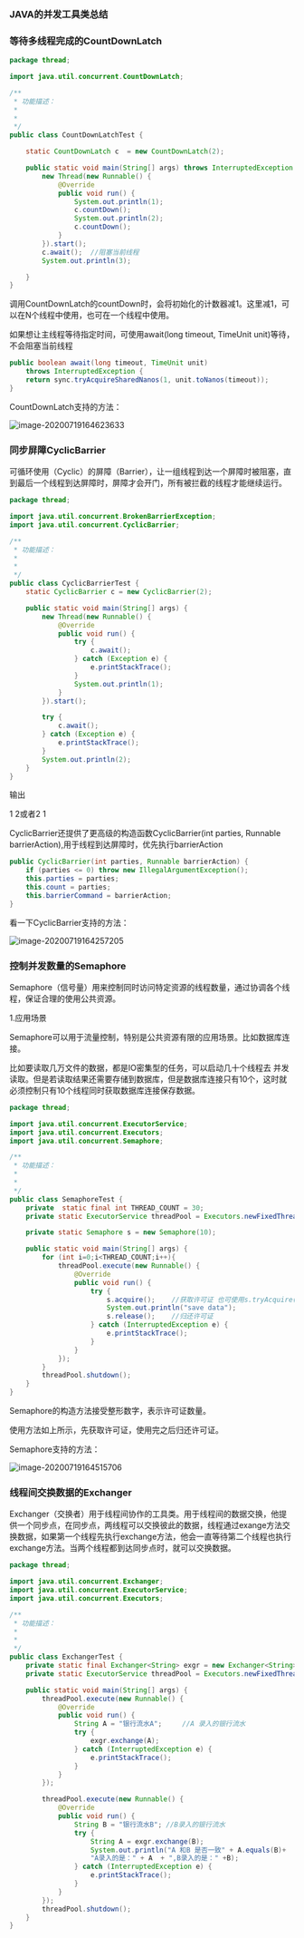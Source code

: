 ### JAVA的并发工具类总结

### 等待多线程完成的CountDownLatch

```java
package thread;

import java.util.concurrent.CountDownLatch;

/**
 * 功能描述：
 *
 * 
 */
public class CountDownLatchTest {

    static CountDownLatch c  = new CountDownLatch(2);

    public static void main(String[] args) throws InterruptedException {
        new Thread(new Runnable() {
            @Override
            public void run() {
                System.out.println(1);
                c.countDown();
                System.out.println(2);
                c.countDown();
            }
        }).start();
        c.await();  //阻塞当前线程
        System.out.println(3);

    }
}
```

调用CountDownLatch的countDown时，会将初始化的计数器减1。这里减1，可以在N个线程中使用，也可在一个线程中使用。

如果想让主线程等待指定时间，可使用await(long timeout, TimeUnit unit)等待，不会阻塞当前线程

```java
public boolean await(long timeout, TimeUnit unit)
    throws InterruptedException {
    return sync.tryAcquireSharedNanos(1, unit.toNanos(timeout));
}
```

CountDownLatch支持的方法：

![image-20200719164623633](https://github.com/rainluacgq/java/blob/master/java基础/JUC/pic/image-20200719164623633.png)



### 同步屏障CyclicBarrier

可循环使用（Cyclic）的屏障（Barrier），让一组线程到达一个屏障时被阻塞，直到最后一个线程到达屏障时，屏障才会开门，所有被拦截的线程才能继续运行。

```java
package thread;

import java.util.concurrent.BrokenBarrierException;
import java.util.concurrent.CyclicBarrier;

/**
 * 功能描述：
 *
 * 
 */
public class CyclicBarrierTest {
    static CyclicBarrier c = new CyclicBarrier(2);

    public static void main(String[] args) {
        new Thread(new Runnable() {
            @Override
            public void run() {
                try {
                    c.await();
                } catch (Exception e) {
                    e.printStackTrace();
                }
                System.out.println(1);
            }
        }).start();

        try {
            c.await();
        } catch (Exception e) {
            e.printStackTrace();
        }
        System.out.println(2);
    }
}
```

输出

1  2或者2 1

CyclicBarrier还提供了更高级的构造函数CyclicBarrier(int parties, Runnable barrierAction),用于线程到达屏障时，优先执行barrierAction

```java
public CyclicBarrier(int parties, Runnable barrierAction) {
    if (parties <= 0) throw new IllegalArgumentException();
    this.parties = parties;
    this.count = parties;
    this.barrierCommand = barrierAction;
}
```

看一下CyclicBarrier支持的方法：

![image-20200719164257205](https://github.com/rainluacgq/java/blob/master/java基础/JUC/pic/image-20200719164257205.png)

### 控制并发数量的Semaphore

Semaphore（信号量）用来控制同时访问特定资源的线程数量，通过协调各个线程，保证合理的使用公共资源。

1.应用场景

Semaphore可以用于流量控制，特别是公共资源有限的应用场景。比如数据库连接。

比如要读取几万文件的数据，都是IO密集型的任务，可以启动几十个线程去 并发读取。但是若读取结果还需要存储到数据库，但是数据库连接只有10个，这时就必须控制只有10个线程同时获取数据库连接保存数据。

```java
package thread;

import java.util.concurrent.ExecutorService;
import java.util.concurrent.Executors;
import java.util.concurrent.Semaphore;

/**
 * 功能描述：
 *
 * 
 */
public class SemaphoreTest {
    private  static final int THREAD_COUNT = 30;
    private static ExecutorService threadPool = Executors.newFixedThreadPool(THREAD_COUNT);

    private static Semaphore s = new Semaphore(10);

    public static void main(String[] args) {
        for (int i=0;i<THREAD_COUNT;i++){
            threadPool.execute(new Runnable() {
                @Override
                public void run() {
                    try {
                        s.acquire();    //获取许可证 也可使用s.tryAcquire();
                        System.out.println("save data");
                        s.release();    //归还许可证
                    } catch (InterruptedException e) {
                        e.printStackTrace();
                    }
                }
            });
        }
        threadPool.shutdown();
    }
}
```

Semaphore的构造方法接受整形数字，表示许可证数量。

使用方法如上所示，先获取许可证，使用完之后归还许可证。

Semaphore支持的方法：

![image-20200719164515706](https://github.com/rainluacgq/java/blob/master/java基础/JUC/pic/image-20200719164515706.png)

### 线程间交换数据的Exchanger

Exchanger（交换者）用于线程间协作的工具类。用于线程间的数据交换，他提供一个同步点，在同步点，两线程可以交换彼此的数据，线程通过exange方法交换数据，如果第一个线程先执行exchange方法，他会一直等待第二个线程也执行exchange方法。当两个线程都到达同步点时，就可以交换数据。

```java
package thread;

import java.util.concurrent.Exchanger;
import java.util.concurrent.ExecutorService;
import java.util.concurrent.Executors;

/**
 * 功能描述：
 *
 * 
 */
public class ExchangerTest {
    private static final Exchanger<String> exgr = new Exchanger<String>();
    private static ExecutorService threadPool = Executors.newFixedThreadPool(2);

    public static void main(String[] args) {
        threadPool.execute(new Runnable() {
            @Override
            public void run() {
                String A = "银行流水A";     //A 录入的银行流水
                try {
                    exgr.exchange(A);
                } catch (InterruptedException e) {
                    e.printStackTrace();
                }
            }
        });

        threadPool.execute(new Runnable() {
            @Override
            public void run() {
                String B = "银行流水B"; //B录入的银行流水
                try {
                    String A = exgr.exchange(B);
                    System.out.println("A 和B 是否一致" + A.equals(B)+
                    "A录入的是：" + A  + ",B录入的是：" +B);
                } catch (InterruptedException e) {
                    e.printStackTrace();
                }
            }
        });
        threadPool.shutdown();
    }
}
```